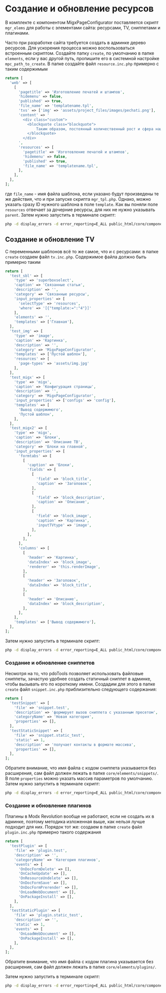 # Создание и обновление ресурсов

В комплекте с компонентом MigxPageConfigurator поставляется скрипт `mgr_elems` для работы с элементами сайта: ресурсами, TV, сниппетами и плагинами.

Часто при разработке сайта требуется создать в админке дерево ресурсов. Для ускорения процесса можно воспользоваться встроенным скриптом. Создайте папку `create`, по умолчанию в папке `elements`, если у вас другой путь, пропишите его в системной настройке `mpc_path_to_create`. В папке создайте файл `resource.inc.php` примерно с таким содержимым

```php
return [
  'web' => [
    [
      'pagetitle' => 'Изготовление печатей и штампов',
      'hidemenu' => false,
      'published' => true,
      'file_name' => 'templatename.tpl',
      'tvs' => ['img' => 'assets/project_files/images/pechati.png'],
      'content' => '
        <div class="custom">
          <blockquote class="blockquote">
              Таким образом, постоянный количественный рост и сфера нашей активности однозначно определяет каждого участника как способного принимать собственные решения касаемо стандартных подходов.
          </blockquote>
        </div>
      ',
      'resources' => [
        'pagetitle' => 'Изготовление печатей и штампов',
        'hidemenu' => false,
        'published' => true,
        'file_name' => 'templatename.tpl',
      ],
    ],
  ],
];
```

где `file_name` - имя файла шаблона, если указано будут произведены те же действия, что и при запуске скрипта `mgr_tpl.php`. Однако, можно указать сразу ID нужного шаблона в
поле `template`. Как вы поняли поле `resources` отвечает за дочерние ресурсы, для них не нужно указывать `parent`.
Затем нужно запустить в терминале скрипт:

```sh
php -d display_errors -d error_reporting=E_ALL public_html/core/components/migxpageconfigurator/console/mgr_elems.php resource
```

## Создание и обновление TV

С переменными шаблонов всё то же самое, что и с ресурсами: в папке `create` создаем файл `tv.inc.php`. Содержимое файла должно быть примерно таким

```php
return [
  'test_sbl' => [
    'type' => 'superboxselect',
    'caption' => 'Связанные статьи',
    'description' => '',
    'category' => 'Связанные ресурсы',
    'input_properties' => [
      'selectType' => 'resources',
      'where' => '[{"template:=":"4"}]'
    ],
    'elements' => '',
    'templates' => ['Главная'],
  ],
  'test_img' => [
    'type' => 'image',
    'caption' => 'Картинка',
    'description' => '',
    'category' => 'MigxPageConfigurator',
    'templates' => ['Пустой шаблон'],
    'resources' => [
      'page-types' => 'assets/img.jpg'
    ],
  ],
  'test_migx' => [
    'type' => 'migx',
    'caption' => 'Конфигурация страницы',
    'description' => '',
    'category' => 'MigxPageConfigurator',
    'input_properties' => ['configs' => 'config'],
    'templates' => [
      'Вывод содержимого',
      'Пустой шаблон',
    ],
  ],
  'test_migx2' => [
    'type' => 'migx',
    'caption' => 'Блоки',
    'description' => 'Описание ТВ',
    'category' => 'Блоки на главной',
    'input_properties' => [
      'formtabs' => [
        [
          'caption' => 'Блоки',
          'fields' => [
            [
              'field' => 'block_title',
              'caption' => 'Заголовок',
            ],
            [
              'field' => 'block_description',
              'caption' => 'Описание',
            ],
            [
              'field' => 'block_image',
              'caption' => 'Картинка',
              'inputTVtype' => 'image',
            ],
          ],
        ],
      ],
      'columns' => [
        [
          'header' => 'Картинка',
          'dataIndex' => 'block_image',
          'renderer' => 'this.renderImage',
        ],
        [
          'header' => 'Заголовок',
          'dataIndex' => 'block_title',
        ],
        [
          'header' => 'Описание',
          'dataIndex' => 'block_description',
        ],
      ],
    ],
    'templates' => ['Вывод содержимого'],
  ],
];
```

Затем нужно запустить в терминале скрипт:

```sh
php -d display_errors -d error_reporting=E_ALL public_html/core/components/migxpageconfigurator/console/mgr_elems.php tv
```

### Создание и обновление сниппетов

Несмотря на то, что pdoTools позволяет использовать файловые сниппеты, зачастую удобнее создать статичный сниппет в админке, чтобы вызывать его по короткому имени. Создадим для этого в папке `create` файл `snippet.inc.php` приблизительно следующего содержания:

```php
return [
  'testSnippet' => [
    'file' => 'snippet.test',
    'description' => 'формирует вызов сниппета с указанным пресетом',
    'categoryName' => 'Новая категория',
    'properties' => [],
  ],
  'testStaticSnippet' => [
    'file' => 'snippet.static_test',
    'static' => 1,
    'description' => 'получает контакты в формате массива',
    'properties' => [],
  ],
];
```

Обратите внимание, что имя файла с кодом сниппета указывается без расширения, сам файл должен лежать в папке `core/elements/snippets/`. В поле `properties` можно указать массив параметров по умолчанию.
Затем нужно запустить в терминале скрипт:

```sh
php -d display_errors -d error_reporting=E_ALL public_html/core/components/migxpageconfigurator/console/mgr_elems.php snippet
```

### Создание и обновление плагинов

Плагины в Modx Revolution вообще не работают, если не создать их в админке, поэтому методика изложенная выше, как нельзя лучше подходит для них. Порядок тот же: создаем в папке `create` файл `plugin.inc.php` примерно такого содержания

```php
return [
  'testPlugin' => [
    'file' => 'plugin.test',
    'description' => '',
    'categoryName' => 'Категория плагинов',
    'events' => [
      'OnDocFormDelete' => [],
      'OnCacheUpdate' => [],
      'OnResourceUndelete' => [],
      'OnDocFormSave' => [],
      'OnDocFormPrerender' => [],
      'OnLoadWebDocument' => [],
      'OnPackageInstall' => [],
    ],
  ],
  'testStaticPlugin' => [
    'file' => 'plugin.static_test',
    'description' => '',
    'static' => 1,
    'events' => [
      'OnLoadWebDocument' => [],
      'OnPackageInstall' => [],
    ],
  ],
];
```

Обратите внимание, что имя файла с кодом плагина указывается без расширения, сам файл должен лежать в папке `core/elements/plugins/`.

Затем нужно запустить в терминале скрипт:

```sh
php -d display_errors -d error_reporting=E_ALL public_html/core/components/migxpageconfigurator/console/mgr_elems.php plugin
```
